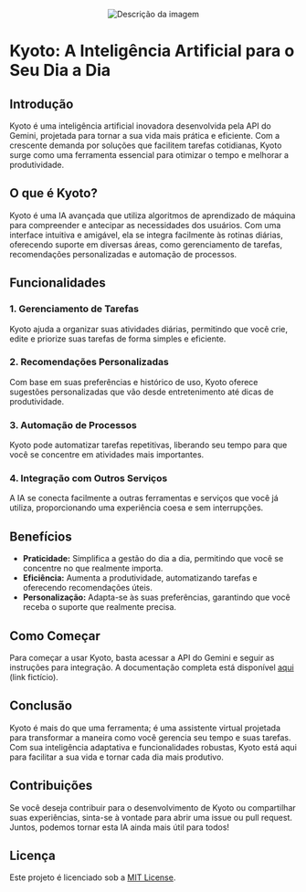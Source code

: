 <p align="center">
  <img src="https://kyotobot.vercel.app/chatbot-icon.png" alt="Descrição da imagem" />
</p>

# Kyoto: A Inteligência Artificial para o Seu Dia a Dia

## Introdução

Kyoto é uma inteligência artificial inovadora desenvolvida pela API do Gemini, projetada para tornar a sua vida mais prática e eficiente. Com a crescente demanda por soluções que facilitem tarefas cotidianas, Kyoto surge como uma ferramenta essencial para otimizar o tempo e melhorar a produtividade.

## O que é Kyoto?

Kyoto é uma IA avançada que utiliza algoritmos de aprendizado de máquina para compreender e antecipar as necessidades dos usuários. Com uma interface intuitiva e amigável, ela se integra facilmente às rotinas diárias, oferecendo suporte em diversas áreas, como gerenciamento de tarefas, recomendações personalizadas e automação de processos.

## Funcionalidades

### 1. **Gerenciamento de Tarefas**
Kyoto ajuda a organizar suas atividades diárias, permitindo que você crie, edite e priorize suas tarefas de forma simples e eficiente.

### 2. **Recomendações Personalizadas**
Com base em suas preferências e histórico de uso, Kyoto oferece sugestões personalizadas que vão desde entretenimento até dicas de produtividade.

### 3. **Automação de Processos**
Kyoto pode automatizar tarefas repetitivas, liberando seu tempo para que você se concentre em atividades mais importantes.

### 4. **Integração com Outros Serviços**
A IA se conecta facilmente a outras ferramentas e serviços que você já utiliza, proporcionando uma experiência coesa e sem interrupções.

## Benefícios

- **Praticidade:** Simplifica a gestão do dia a dia, permitindo que você se concentre no que realmente importa.
- **Eficiência:** Aumenta a produtividade, automatizando tarefas e oferecendo recomendações úteis.
- **Personalização:** Adapta-se às suas preferências, garantindo que você receba o suporte que realmente precisa.

## Como Começar

Para começar a usar Kyoto, basta acessar a API do Gemini e seguir as instruções para integração. A documentação completa está disponível [aqui](https://www.geminiapi.com/documentation) (link fictício).

## Conclusão

Kyoto é mais do que uma ferramenta; é uma assistente virtual projetada para transformar a maneira como você gerencia seu tempo e suas tarefas. Com sua inteligência adaptativa e funcionalidades robustas, Kyoto está aqui para facilitar a sua vida e tornar cada dia mais produtivo.

## Contribuições

Se você deseja contribuir para o desenvolvimento de Kyoto ou compartilhar suas experiências, sinta-se à vontade para abrir uma issue ou pull request. Juntos, podemos tornar esta IA ainda mais útil para todos!

## Licença

Este projeto é licenciado sob a [MIT License](LICENSE).

